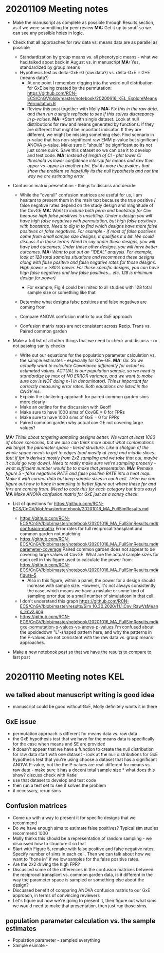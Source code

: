 # 20201109 Meeting notes

* Make the manuscript as complete as possible through Results section, as if we were submitting for peer review
    **MA:** Get it up to snuff so we can see any possible holes in logic.

* Check that all approaches for raw data vs. means data are as parallel as possible 
  * Standardization by group means vs. all phenotypic means - what we had talked about back in August vs. in manuscript
      **MA:** Yes, standardized by group means
  * Hypothesis test as delta-GxE=0 (raw data?) vs. delta-GxE = G+E (means data?)
    * At one point I remember digging into the weird null distribution for GxE being created by the permutation: https://github.com/RCN-ECS/CnGV/blob/master/notebook/20200616_KEL_ExploreMeansPermutation.R 
    * Review this post together with Molly
    **MA:** *Fix this in the raw data, and then run a single replicate to see if this solves discrepancy in p-values.*
    **MA:** *Start with single dataset. Look at null distributions for raw and means generated by functions. If they are different that might be important indicator. If they are different, we might be missing something else. Find scenario in p-value that has non-significant raw EMM p-value but significant ANOVA p-value. Make sure it "should" be significant so its not just some quirk. Save this dataset so we can use it to develop and test code. 
    **MA:** *Instead of length of CI - plot lower CI threshold vs lower confidence interval for means and raw then upper vs. upper in another plot. But its more the pvalues that show the problem so hopefully its the null hypothesis and not the way we are estimating error*
  
* Confusion matrix presentation - things to discuss and decide
  * While the "overall" confusion matrices are useful for us, I am hesitant to present them in the main text because the true positive / 
  false negative rates depend on the study design and magnitude of the CovGE
  **MA:** *Want to include both perm and bootstrap for Cov because high false positives is unsettling. Under x design you will have high false negatives with permutation, but high false positives with bootstrap. Need to dig in to find which designs have more false positives or false negatives. For example - if most of false postiives come from small sample size designs, it qualifies it a bit. We could discuss it in those terms. Need to say under these designs, you will have bad outcomes. Under these other designs, you will have better outcomes.*
  **MA:** *Want to put out an "IDEAL" analysis. For example, look at 128 total samples situations and recommend these designs along with false positive and false negative rates for those designs. High power = >80% power.* *For these specific designs, you can have high false negatives and low false positives... etc. 128 is minimum design for power)* 
 
    * For example, Fig 4 could be limited to all studies with 128 total sample size or something like that
  * Determine what designs false positives and false negatives are coming from
  * Compare ANOVA confusion matrix to our GxE approach
  * Confusion matrix rates are not consistent across Recip. Trans vs. Paired common garden

* Make a full list of all other things that we need to check and discuss - or not passing sanity checks
  * Write out our equations for the population parameter calculation vs. the sample estimates - especially for Cov-GE.
  **MA:** *Ok. So we actually want to calculate Covariance differently for actual vs. estimated values. ACTUAL is our population sample, so we need to standardize by max of NO ERROR variance, and we want to make sure cov is NOT doing n-1 in denominator). This is important for correctly measuring error rates. Both equations are listed in the CNGV ms*. 
  * Explain the clustering approach for paired common garden sims more clearly
  * Make an outline for the discussion with Geoff
  * Make sure to have 1000 sims of CovGE = 0 for FPRs
  * Make sure to have 1000 sims of GxE = 0 for FPRs
  * Paired common garden why actual cov GE not covering large values?
  
 **MA:** *Think about targeting sampling designs better. We want at least 1000 of above scenarios, but we also can think more about what combinations will target the parameter space - tiered structure. Like a shotgun of the whole space needs to get to edges (and mostly at zero) and middle slices. (but if fpr is derived mostly from 2x2 sampling and we take that out, maybe it could go way down). Need to really make sure we're sampling properly - what sufficient number would be to make that presentation.*
  **MA:** *Remake figure 5 - false negatives RATE and false positive RATE into a heat map. Make it with current data but keep sample sizes in each cell. THen we can figure out how to hone in sampling to better figure out where these fpr and fnrs are coming from. (Need to code this for each category but thats easy)*
  **MA** *Make ANOVA confusion matrix for GxE just as a sanity check*

* List of questions for https://github.com/RCN-ECS/CnGV/blob/master/notebook/20201016_MA_FullSimResults.md
  * https://github.com/RCN-ECS/CnGV/blob/master/notebook/20201016_MA_FullSimResults.md#confusion-matrix Error rates for full reciprocal transplant and common garden not matching
  * https://github.com/RCN-ECS/CnGV/blob/master/notebook/20201016_MA_FullSimResults.md#parameter-coverage Paired common garden does not appear to be covering large values of CovGE. What are the actual sample sizes for each cell in this figure used to calculate the power from: https://github.com/RCN-ECS/CnGV/blob/master/notebook/20201016_MA_FullSimResults.md#figure-5
    * Also in this figure, within a panel, the power for a design should increase with sample size. However, it's not always consistently the case, which means we have a mistake or some kind of sampling error due to a small number of simulatiosn in that cell.
  * I don't understand this graph https://github.com/RCN-ECS/CnGV/blob/master/results/Sim_10.30.2020/11.1.Cov_RawVsMeans_Env2.png
  * https://github.com/RCN-ECS/CnGV/blob/master/notebook/20201016_MA_FullSimResults.md#gxe-permutation-p-values-vs-anova-p-values I'm confused about the upsidedown "L"-shaped pattern here, and why the patterns in the P-values are not consistent with the raw data vs. group means approaches.
 
  
* Make a new notebook post so that we have the results to compare to last post


# 20201110 Meeting notes KEL

## we talked about manuscript writing is good idea
 * manuscript could be good without GxE, Molly definitely wants it in there


## GxE issue
* permutation approach is different for means data vs. raw data
* the GxE hypothesis test that we have for the means data is specifically for the case when means and SE are provided
* it doesn't appear that we have a function to create the null distribution for raw data
start with one dataset - look at the null distributions for GxE hypothesis test that you're using
choose a dataset that has a significant ANOVA P-value, but the the P-values are reall different for means vs. raw data - make sure it has a decent total sample size * what does this show? discuss check with Katie
* use that dataset to develop and test code
* then run a test set to see if solves the problem
* if necessary, rerun sims

## Confusion matrices
* Come up with a way to present it for specific designs that we recommend
* Do we have enough sims to estimate false positives? Typical sim studies recommend 1000
* Molly thinks this should be a representation of random sampling - we discussed how to structure it so that
* Start with Figure 5, remake with false positive and false negative rates. Specify number of sims in each cell. Then we can talk about how we want to "hone in" if we low samples for the false positive rates.
* Are the 2x2 driving the high FPR?
* Discussed some of the differences in the confusion matrices between the reciprocal transplant vs. common garden data, is it different in the way the parameter space is sampled or something else about the design?
* Discussed benefit of comparing ANOVA confusion matrix to our GxE approach, in terms of convincing reviewers
* Let's figure out how we're going to present it, then figure out what sims we would need to make that presentation, then just run those sims.

## population parameter calculation vs. the sample estimates
* Population parameter - sampled everything
* Sample esimate - 

